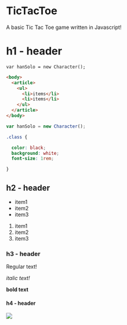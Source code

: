 # TicTacToe
A basic Tic Tac Toe game written in Javascript!

# h1 - header

`var hanSolo = new Character();`

```html
<body>
  <article>
    <ul>
      <li>items</li>
      <li>items</li>
    </ul>
  </article>
</body>
```

```javascript
var hanSolo = new Character();
```

```css
.class {

  color: black;
  background: white;
  font-size: 1rem;

}
```

## h2 - header


- item1
- item2
- item3


1. item1
2. item2
3. item3

### h3 - header

Regular text!

*italic text!*

**bold text**

#### h4 - header

<img src="https://avatars2.githubusercontent.com/u/1757078?v=3&s=460">

